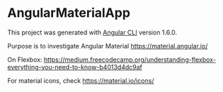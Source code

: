 # AngularMaterialApp

This project was generated with [Angular CLI](https://github.com/angular/angular-cli) version 1.6.0.

Purpose is to investigate Angular Material <https://material.angular.io/>

On Flexbox:
<https://medium.freecodecamp.org/understanding-flexbox-everything-you-need-to-know-b4013d4dc9af>

For material icons, check <https://material.io/icons/>
